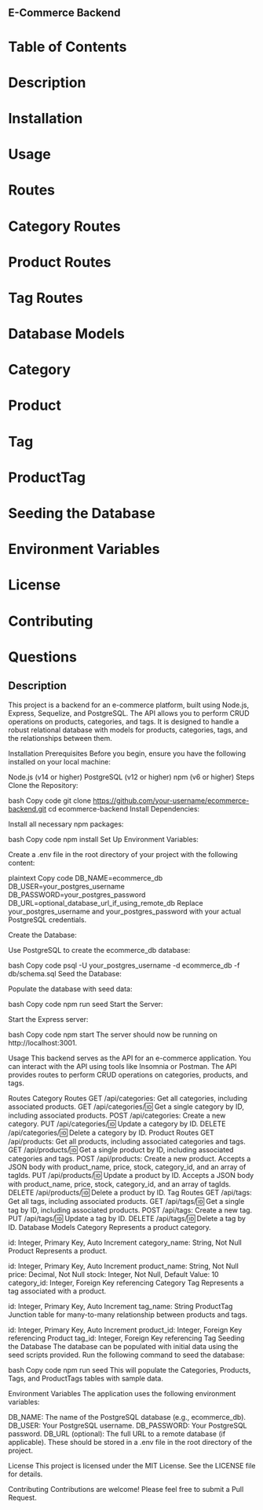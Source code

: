 ## E-Commerce Backend
# Table of Contents
# Description
# Installation
# Usage
# Routes
# Category Routes
# Product Routes
# Tag Routes
# Database Models
# Category
# Product
# Tag
# ProductTag
# Seeding the Database
# Environment Variables
# License
# Contributing
# Questions
## Description
This project is a backend for an e-commerce platform, built using Node.js, Express, Sequelize, and PostgreSQL. The API allows you to perform CRUD operations on products, categories, and tags. It is designed to handle a robust relational database with models for products, categories, tags, and the relationships between them.

Installation
Prerequisites
Before you begin, ensure you have the following installed on your local machine:

Node.js (v14 or higher)
PostgreSQL (v12 or higher)
npm (v6 or higher)
Steps
Clone the Repository:

bash
Copy code
git clone https://github.com/your-username/ecommerce-backend.git
cd ecommerce-backend
Install Dependencies:

Install all necessary npm packages:

bash
Copy code
npm install
Set Up Environment Variables:

Create a .env file in the root directory of your project with the following content:

plaintext
Copy code
DB_NAME=ecommerce_db
DB_USER=your_postgres_username
DB_PASSWORD=your_postgres_password
DB_URL=optional_database_url_if_using_remote_db
Replace your_postgres_username and your_postgres_password with your actual PostgreSQL credentials.

Create the Database:

Use PostgreSQL to create the ecommerce_db database:

bash
Copy code
psql -U your_postgres_username -d ecommerce_db -f db/schema.sql
Seed the Database:

Populate the database with seed data:

bash
Copy code
npm run seed
Start the Server:

Start the Express server:

bash
Copy code
npm start
The server should now be running on http://localhost:3001.

Usage
This backend serves as the API for an e-commerce application. You can interact with the API using tools like Insomnia or Postman. The API provides routes to perform CRUD operations on categories, products, and tags.

Routes
Category Routes
GET /api/categories: Get all categories, including associated products.
GET /api/categories/:id: Get a single category by ID, including associated products.
POST /api/categories: Create a new category.
PUT /api/categories/:id: Update a category by ID.
DELETE /api/categories/:id: Delete a category by ID.
Product Routes
GET /api/products: Get all products, including associated categories and tags.
GET /api/products/:id: Get a single product by ID, including associated categories and tags.
POST /api/products: Create a new product. Accepts a JSON body with product_name, price, stock, category_id, and an array of tagIds.
PUT /api/products/:id: Update a product by ID. Accepts a JSON body with product_name, price, stock, category_id, and an array of tagIds.
DELETE /api/products/:id: Delete a product by ID.
Tag Routes
GET /api/tags: Get all tags, including associated products.
GET /api/tags/:id: Get a single tag by ID, including associated products.
POST /api/tags: Create a new tag.
PUT /api/tags/:id: Update a tag by ID.
DELETE /api/tags/:id: Delete a tag by ID.
Database Models
Category
Represents a product category.

id: Integer, Primary Key, Auto Increment
category_name: String, Not Null
Product
Represents a product.

id: Integer, Primary Key, Auto Increment
product_name: String, Not Null
price: Decimal, Not Null
stock: Integer, Not Null, Default Value: 10
category_id: Integer, Foreign Key referencing Category
Tag
Represents a tag associated with a product.

id: Integer, Primary Key, Auto Increment
tag_name: String
ProductTag
Junction table for many-to-many relationship between products and tags.

id: Integer, Primary Key, Auto Increment
product_id: Integer, Foreign Key referencing Product
tag_id: Integer, Foreign Key referencing Tag
Seeding the Database
The database can be populated with initial data using the seed scripts provided. Run the following command to seed the database:

bash
Copy code
npm run seed
This will populate the Categories, Products, Tags, and ProductTags tables with sample data.

Environment Variables
The application uses the following environment variables:

DB_NAME: The name of the PostgreSQL database (e.g., ecommerce_db).
DB_USER: Your PostgreSQL username.
DB_PASSWORD: Your PostgreSQL password.
DB_URL (optional): The full URL to a remote database (if applicable).
These should be stored in a .env file in the root directory of the project.

License
This project is licensed under the MIT License. See the LICENSE file for details.

Contributing
Contributions are welcome! Please feel free to submit a Pull Request.

